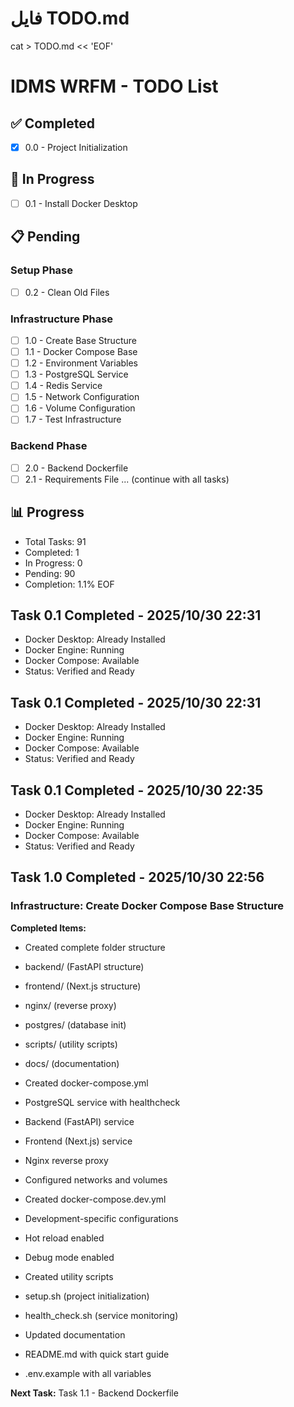 # فایل TODO.md
cat > TODO.md << 'EOF'
# IDMS WRFM - TODO List

## ✅ Completed
- [x] 0.0 - Project Initialization

## 🔄 In Progress
- [ ] 0.1 - Install Docker Desktop

## 📋 Pending
### Setup Phase
- [ ] 0.2 - Clean Old Files

### Infrastructure Phase
- [ ] 1.0 - Create Base Structure
- [ ] 1.1 - Docker Compose Base
- [ ] 1.2 - Environment Variables
- [ ] 1.3 - PostgreSQL Service
- [ ] 1.4 - Redis Service
- [ ] 1.5 - Network Configuration
- [ ] 1.6 - Volume Configuration
- [ ] 1.7 - Test Infrastructure

### Backend Phase
- [ ] 2.0 - Backend Dockerfile
- [ ] 2.1 - Requirements File
... (continue with all tasks)

## 📊 Progress
- Total Tasks: 91
- Completed: 1
- In Progress: 0
- Pending: 90
- Completion: 1.1%
EOF

##  Task 0.1 Completed - 2025/10/30 22:31
- Docker Desktop: Already Installed
- Docker Engine: Running
- Docker Compose: Available
- Status: Verified and Ready


##  Task 0.1 Completed - 2025/10/30 22:31
- Docker Desktop: Already Installed
- Docker Engine: Running
- Docker Compose: Available
- Status: Verified and Ready


##  Task 0.1 Completed - 2025/10/30 22:35
- Docker Desktop: Already Installed
- Docker Engine: Running
- Docker Compose: Available
- Status: Verified and Ready


##  Task 1.0 Completed - 2025/10/30 22:56
### Infrastructure: Create Docker Compose Base Structure

**Completed Items:**
-  Created complete folder structure
  - backend/ (FastAPI structure)
  - frontend/ (Next.js structure)
  - nginx/ (reverse proxy)
  - postgres/ (database init)
  - scripts/ (utility scripts)
  - docs/ (documentation)
  
-  Created docker-compose.yml
  - PostgreSQL service with healthcheck
  - Backend (FastAPI) service
  - Frontend (Next.js) service
  - Nginx reverse proxy
  - Configured networks and volumes
  
-  Created docker-compose.dev.yml
  - Development-specific configurations
  - Hot reload enabled
  - Debug mode enabled
  
-  Created utility scripts
  - setup.sh (project initialization)
  - health_check.sh (service monitoring)
  
-  Updated documentation
  - README.md with quick start guide
  - .env.example with all variables

**Next Task:** Task 1.1 - Backend Dockerfile

